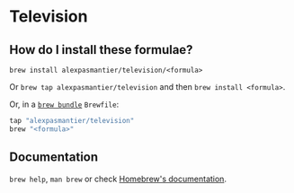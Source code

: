 # Television

## How do I install these formulae?

`brew install alexpasmantier/television/<formula>`

Or `brew tap alexpasmantier/television` and then `brew install <formula>`.

Or, in a [`brew bundle`](https://github.com/Homebrew/homebrew-bundle) `Brewfile`:

```ruby
tap "alexpasmantier/television"
brew "<formula>"
```

## Documentation

`brew help`, `man brew` or check [Homebrew's documentation](https://docs.brew.sh).
